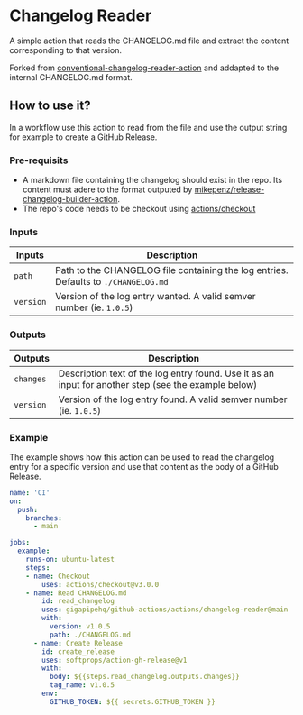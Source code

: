 # Changelog Reader

A simple action that reads the CHANGELOG.md file and extract the content corresponding to that version.

Forked from [conventional-changelog-reader-action](https://github.com/artlaman/conventional-changelog-reader-action) and addapted to the internal CHANGELOG.md format.

## How to use it?

In a workflow use this action to read from the file and use the output string for example to create a GitHub Release.

### Pre-requisits

- A markdown file containing the changelog should exist in the repo. Its content must adere to the format outputed by [mikepenz/release-changelog-builder-action](https://github.com/mikepenz/release-changelog-builder-action).
- The repo's code needs to be checkout using [actions/checkout](https://github.com/actions/checkout)

### Inputs

| **Inputs** | **Description**                                                                     |
| ---------- | ----------------------------------------------------------------------------------- |
| `path`     | Path to the CHANGELOG file containing the log entries. Defaults to `./CHANGELOG.md` |
| `version`  | Version of the log entry wanted. A valid semver number (ie. `1.0.5`)                |

### Outputs

| **Outputs** | **Description**                                                                                      |
| ----------- | ---------------------------------------------------------------------------------------------------- |
| `changes`   | Description text of the log entry found. Use it as an input for another step (see the example below) |
| `version`   | Version of the log entry found. A valid semver number (ie. `1.0.5`)                                  |

### Example

The example shows how this action can be used to read the changelog entry for a specific version and use that content as the body of a GitHub Release.

```yml
name: 'CI'
on:
  push:
    branches:
      - main

jobs:
  example:
    runs-on: ubuntu-latest
    steps:
    - name: Checkout
        uses: actions/checkout@v3.0.0
    - name: Read CHANGELOG.md
        id: read_changelog
        uses: gigapipehq/github-actions/actions/changelog-reader@main
        with:
          version: v1.0.5
          path: ./CHANGELOG.md
      - name: Create Release
        id: create_release
        uses: softprops/action-gh-release@v1
        with:
          body: ${{steps.read_changelog.outputs.changes}}
          tag_name: v1.0.5
        env:
          GITHUB_TOKEN: ${{ secrets.GITHUB_TOKEN }}
```
